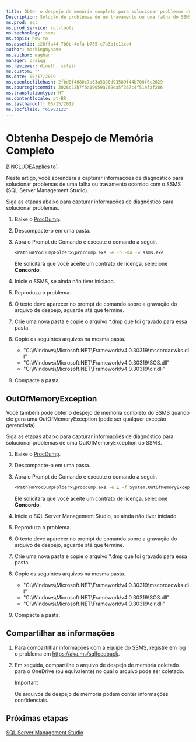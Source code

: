 ```yaml
---
title: Obter o despejo de memória completo para solucionar problemas do SSMS (SQL Server Management Studio)
Description: Solução de problemas de um travamento ou uma falha do SSMS ao coletar um despejo de memória completo
ms.prod: sql
ms.prod_service: sql-tools
ms.technology: ssms
ms.topic: how-to
ms.assetid: c28ffa44-7b8b-4efa-b755-c7a3b1c11ce4
author: markingmyname
ms.author: maghan
manager: craigg
ms.reviewer: dineth, sstein
ms.custom: ''
ms.date: 05/17/2019
ms.openlocfilehash: 2fbd0f4680c7a63a5390d93589f44b708f6c2629
ms.sourcegitcommit: 3026c22b7fba19059a769ea5f367c4f51efaf286
ms.translationtype: HT
ms.contentlocale: pt-BR
ms.lasthandoff: 06/15/2019
ms.locfileid: "65983122"
---
```

# <a name="get-full-memory-dump"></a>Obtenha Despejo de Memória Completo

[!INCLUDE[Applies to](../../includes/appliesto-ss-asdb-asdw-xxx-md.md)]

Neste artigo, você aprenderá a capturar informações de diagnóstico para solucionar problemas de uma falha ou travamento ocorrido com o SSMS (SQL Server Management Studio).

Siga as etapas abaixo para capturar informações de diagnóstico para solucionar problemas.

1. Baixe o [ProcDump](https://technet.microsoft.com/sysinternals/dd996900.aspx).

2. Descompacte-o em uma pasta.

3. Abra o Prompt de Comando e execute o comando a seguir.

    ```cmd
    <PathToProcDumpFolder>\procdump.exe -e -h -ma -w ssms.exe
    ```

    Ele solicitará que você aceite um contrato de licença, selecione **Concordo**.

4. Inicie o SSMS, se ainda não tiver iniciado.

5. Reproduza o problema.

6. O texto deve aparecer no prompt de comando sobre a gravação do arquivo de despejo, aguarde até que termine.

7. Crie uma nova pasta e copie o arquivo *.dmp que foi gravado para essa pasta.

8. Copie os seguintes arquivos na mesma pasta.

    * "C:\Windows\Microsoft.NET\Framework\v4.0.30319\mscordacwks.dll"
    * "C:\Windows\Microsoft.NET\Framework\v4.0.30319\SOS.dll"
    * "C:\Windows\Microsoft.NET\Framework\v4.0.30319\clr.dll"

9. Compacte a pasta.

## <a name="outofmemoryexception"></a>OutOfMemoryException

Você também pode obter o despejo de memória completo do SSMS quando ele gera uma OutOfMemoryException (pode ser qualquer exceção gerenciada).

Siga as etapas abaixo para capturar informações de diagnóstico para solucionar problemas de uma OutOfMemoryException do SSMS.

1. Baixe o [ProcDump](https://technet.microsoft.com/sysinternals/dd996900.aspx).

2. Descompacte-o em uma pasta.

3. Abra o Prompt de Comando e execute o comando a seguir.

    ```cmd
    <PathToProcDumpFolder>\procdump.exe -e 1 -f System.OutOfMemoryException -ma -w ssms.exe
    ```

    Ele solicitará que você aceite um contrato de licença, selecione **Concordo**.

4. Inicie o SQL Server Management Studio, se ainda não tiver iniciado.

5. Reproduza o problema.

6. O texto deve aparecer no prompt de comando sobre a gravação do arquivo de despejo, aguarde até que termine.

7. Crie uma nova pasta e copie o arquivo *.dmp que foi gravado para essa pasta.

8. Copie os seguintes arquivos na mesma pasta.

    * "C:\Windows\Microsoft.NET\Framework\v4.0.30319\mscordacwks.dll"
    * "C:\Windows\Microsoft.NET\Framework\v4.0.30319\SOS.dll"
    * "C:\Windows\Microsoft.NET\Framework\v4.0.30319\clr.dll"

9. Compacte a pasta.

## <a name="share-the-information"></a>Compartilhar as informações

1. Para compartilhar informações com a equipe do SSMS, registre em log o problema em https://aka.ms/sqlfeedback.

2. Em seguida, compartilhe o arquivo de despejo de memória coletado para o OneDrive (ou equivalente) no qual o arquivo pode ser coletado.

    > [!Important]
    > Os arquivos de despejo de memória podem conter informações confidenciais.

## <a name="next-steps"></a>Próximas etapas

[SQL Server Management Studio](../sql-server-management-studio-ssms.md)